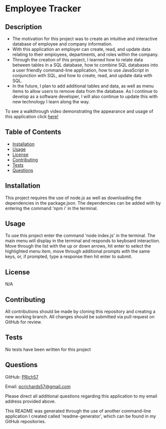 # Employee Tracker

## Description

  - The motivation for this project was to create an intuitive and interactive database of employee and company information.
  - With this application an employer can create, read, and update data relating to their employees, departments, and roles within the company.
  - Through the creation of this project, I learned how to relate data between tables in a SQL database, how to combine SQL databases into a user friendly command-line application, how to use JavaScript in conjunction with SQL, and how to create, read, and update data with SQL.
  - In the future, I plan to add additional tables and data, as well as menu items to allow users to remove data from the database. As I continue to develop as a software developer, I will also continue to update this with new technology I learn along the way.

  To see a walkthrough video demonstrating the appearance and usage of this application click [here!](https://drive.google.com/file/d/1LO_TTRBHj3BqetLDMb_zZNRFhwHTSlpQ/view?usp=sharing)

## Table of Contents

  - [Installation](#installation)
  - [Usage](#usage)
  - [License](#license)
  - [Contributing](#contributing)
  - [Tests](#tests)
  - [Questions](#questions)

## Installation
  
  This project requires the use of node.js as well as downloading the dependencies in the package.json. The dependencies can be added with by entering the command 'npm i' in the terminal.
  
## Usage
  
  To use this project enter the command 'node index.js' in the terminal. The main menu will display in the terminal and responds to keyboard interaction. Move through the list with the up or down arrows, hit enter to select the highlighted menu item, move through additional prompts with the same keys, or, if prompted, type a response then hit enter to submit.

## License

  N/A

## Contributing

  All contributions should be made by cloning this repository and creating a new working branch. All changes should be submitted via pull request on GitHub for review.
  
## Tests

  No tests have been written for this project

## Questions

  GitHub: [PRich57](https://github.com/PRich57)

  Email: pcrichards57@gmail.com

  Please direct all additional questions regarding this application to my email address provided above.

  This README was generated through the use of another command-line application I created called 'readme-generator', which can be found in my GitHub repositories.

  